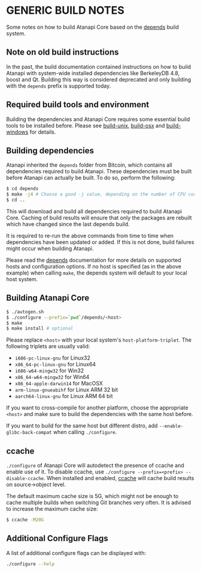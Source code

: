 GENERIC BUILD NOTES
====================
Some notes on how to build Atanapi Core based on the [depends](../depends/README.md) build system.

Note on old build instructions
------------------------------
In the past, the build documentation contained instructions on how to build Atanapi with system-wide installed dependencies
like BerkeleyDB 4.8, boost and Qt. Building this way is considered deprecated and only building with the `depends` prefix
is supported today.

Required build tools and environment
------------------------------------
Building the dependencies and Atanapi Core requires some essential build tools to be installed before. Please see
[build-unix](build-unix.md), [build-osx](build-osx.md) and [build-windows](build-windows.md) for details.

Building dependencies
---------------------
Atanapi inherited the `depends` folder from Bitcoin, which contains all dependencies required to build Atanapi. These
dependencies must be built before Atanapi can actually be built. To do so, perform the following:

```bash
$ cd depends
$ make -j4 # Choose a good -j value, depending on the number of CPU cores available
$ cd ..
```

This will download and build all dependencies required to build Atanapi Core. Caching of build results will ensure that only
the packages are rebuilt which have changed since the last depends build.

It is required to re-run the above commands from time to time when dependencies have been updated or added. If this is
not done, build failures might occur when building Atanapi.

Please read the [depends](../depends/README.md) documentation for more details on supported hosts and configuration
options. If no host is specified (as in the above example) when calling `make`, the depends system will default to your
local host system. 

Building Atanapi Core
---------------------

```bash
$ ./autogen.sh
$ ./configure --prefix=`pwd`/depends/<host>
$ make
$ make install # optional
```

Please replace `<host>` with your local system's `host-platform-triplet`. The following triplets are usually valid:
- `i686-pc-linux-gnu` for Linux32
- `x86_64-pc-linux-gnu` for Linux64
- `i686-w64-mingw32` for Win32
- `x86_64-w64-mingw32` for Win64
- `x86_64-apple-darwin14` for MacOSX
- `arm-linux-gnueabihf` for Linux ARM 32 bit
- `aarch64-linux-gnu` for Linux ARM 64 bit

If you want to cross-compile for another platform, choose the appropriate `<host>` and make sure to build the
dependencies with the same host before.

If you want to build for the same host but different distro, add `--enable-glibc-back-compat` when calling `./configure`.


ccache
------
`./configure` of Atanapi Core will autodetect the presence of ccache and enable use of it. To disable ccache, use
`./configure --prefix=<prefix> --disable-ccache`. When installed and enabled, [ccache](https://ccache.samba.org/) will
cache build results on source->object level.

The default maximum cache size is 5G, which might not be enough to cache multiple builds when switching Git branches
very often. It is advised to increase the maximum cache size:

```bash
$ ccache -M20G
```

Additional Configure Flags
--------------------------
A list of additional configure flags can be displayed with:

```bash
./configure --help
```
